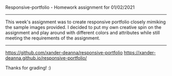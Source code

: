 Responsive-portfolio - Homework assignment for 01/02/2021

---------------------------------------------------------

This week's assignment was to create responsive portfolio closely mimiking the sample images provided. I decided to put my own creative spin on the assignment and play around with different colors and attributes while still meeting the requirements of the assignment. 

---------------------------------------------------------
https://github.com/xander-deanna/responsive-portfolio
https://xander-deanna.github.io/responsive-portfolio/


Thanks for grading! :)